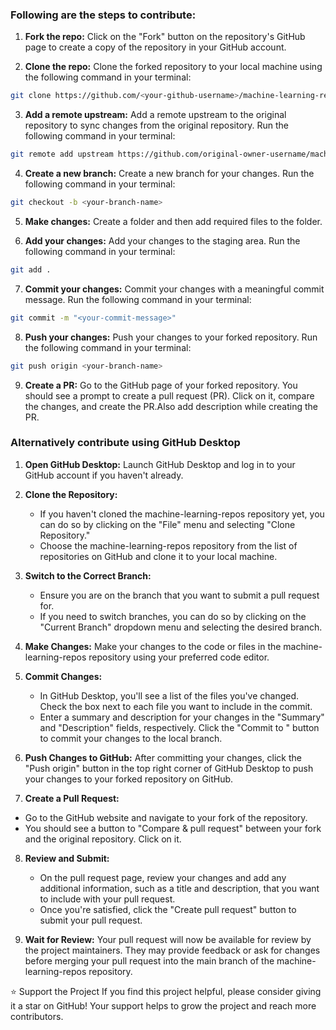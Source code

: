 ### Following are the steps to contribute:

1. **Fork the repo:**
   Click on the "Fork" button on the repository's GitHub page to create a copy of the repository in your GitHub account.

2. **Clone the repo:**
   Clone the forked repository to your local machine using the following command in your terminal:

```bash
git clone https://github.com/<your-github-username>/machine-learning-repos
```

3. **Add a remote upstream:**
   Add a remote upstream to the original repository to sync changes from the original repository. Run the following command in your terminal:

```bash
git remote add upstream https://github.com/original-owner-username/machine-learning-repos
```

4. **Create a new branch:**
   Create a new branch for your changes. Run the following command in your terminal:

```bash
git checkout -b <your-branch-name>
```

5. **Make changes:**
   Create a folder and then add required files to the folder.

6. **Add your changes:**
   Add your changes to the staging area. Run the following command in your terminal:
```bash
git add .
```

7. **Commit your changes:**
   Commit your changes with a meaningful commit message. Run the following command in your terminal:

```bash
git commit -m "<your-commit-message>"
```

8. **Push your changes:**
   Push your changes to your forked repository. Run the following command in your terminal:

```bash
git push origin <your-branch-name>
```

9. **Create a PR:**
    Go to the GitHub page of your forked repository. You should see a prompt to create a pull request (PR). Click on it, compare the changes, and create the PR.Also add description while creating the PR.

### Alternatively contribute using GitHub Desktop

1. **Open GitHub Desktop:**
   Launch GitHub Desktop and log in to your GitHub account if you haven't already.

2. **Clone the Repository:**
   - If you haven't cloned the machine-learning-repos repository yet, you can do so by clicking on the "File" menu and selecting "Clone Repository."
   - Choose the machine-learning-repos repository from the list of repositories on GitHub and clone it to your local machine.

3. **Switch to the Correct Branch:**
   - Ensure you are on the branch that you want to submit a pull request for.
   - If you need to switch branches, you can do so by clicking on the "Current Branch" dropdown menu and selecting the desired branch.

4. **Make Changes:**
   Make your changes to the code or files in the machine-learning-repos repository using your preferred code editor.

5. **Commit Changes:**
   - In GitHub Desktop, you'll see a list of the files you've changed. Check the box next to each file you want to include in the commit.
   - Enter a summary and description for your changes in the "Summary" and "Description" fields, respectively. Click the "Commit to <branch-name>" button to commit your changes to the local branch.

6. **Push Changes to GitHub:**
   After committing your changes, click the "Push origin" button in the top right corner of GitHub Desktop to push your changes to your forked repository on GitHub.

7. **Create a Pull Request:**
  - Go to the GitHub website and navigate to your fork of the repository.
  - You should see a button to "Compare & pull request" between your fork and the original repository. Click on it.

8. **Review and Submit:**
   - On the pull request page, review your changes and add any additional information, such as a title and description, that you want to include with your pull request.
   - Once you're satisfied, click the "Create pull request" button to submit your pull request.

9. **Wait for Review:**
    Your pull request will now be available for review by the project maintainers. They may provide feedback or ask for changes before merging your pull request into the main branch of the machine-learning-repos repository.


⭐️ Support the Project
If you find this project helpful, please consider giving it a star on GitHub! Your support helps to grow the project and reach more contributors.

